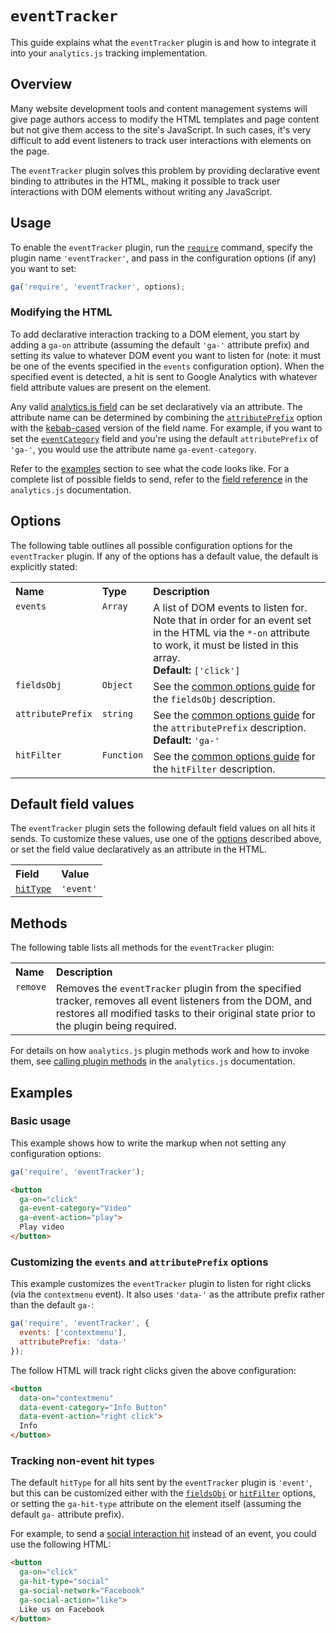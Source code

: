 # `eventTracker`

This guide explains what the `eventTracker` plugin is and how to integrate it into your `analytics.js` tracking implementation.

## Overview

Many website development tools and content management systems will give page authors access to modify the HTML templates and page content but not give them access to the site's JavaScript. In such cases, it's very difficult to add event listeners to track user interactions with elements on the page.

The `eventTracker` plugin solves this problem by providing declarative event binding to attributes in the HTML, making it possible to track user interactions with DOM elements without writing any JavaScript.

## Usage

To enable the `eventTracker` plugin, run the [`require`](https://developers.google.com/analytics/devguides/collection/analyticsjs/using-plugins) command, specify the plugin name `'eventTracker'`, and pass in the configuration options (if any) you want to set:

```js
ga('require', 'eventTracker', options);
```

### Modifying the HTML

To add declarative interaction tracking to a DOM element, you start by adding a `ga-on` attribute (assuming the default `'ga-'` attribute prefix) and setting its value to whatever DOM event you want to listen for (note: it must be one of the events specified in the `events` configuration option). When the specified event is detected, a hit is sent to Google Analytics with whatever field attribute values are present on the element.

Any valid [analytics.js field](https://developers.google.com/analytics/devguides/collection/analyticsjs/field-reference) can be set declaratively via an attribute. The attribute name can be determined by combining the [`attributePrefix`](#options) option with the [kebab-cased](https://en.wikipedia.org/wiki/Letter_case#Special_case_styles) version of the field name. For example, if you want to set the [`eventCategory`](https://developers.google.com/analytics/devguides/collection/analyticsjs/field-reference#eventCategory) field and you're using the default `attributePrefix` of `'ga-'`, you would use the attribute name `ga-event-category`.

Refer to the [examples](#examples) section to see what the code looks like. For a complete list of possible fields to send, refer to the [field reference](https://developers.google.com/analytics/devguides/collection/analyticsjs/field-reference) in the `analytics.js` documentation.

## Options

The following table outlines all possible configuration options for the `eventTracker` plugin. If any of the options has a default value, the default is explicitly stated:

<table>
  <tr valign="top">
    <th align="left">Name</th>
    <th align="left">Type</th>
    <th align="left">Description</th>
  </tr>
  <tr valign="top">
    <td><code>events</code></a></td>
    <td><code>Array</code></a></td>
    <td>
      A list of DOM events to listen for. Note that in order for an event set in the HTML via the <code>*-on</code> attribute to work, it must be listed in this array.<br>
      <strong>Default:</strong> <code>['click']</code>
    </td>
  </tr>
  <tr valign="top">
    <td><code>fieldsObj</code></a></td>
    <td><code>Object</code></a></td>
    <td>See the <a href="/docs/common-options.md#fieldsobj">common options guide</a> for the <code>fieldsObj</code> description.</td>
  </tr>
  <tr valign="top">
    <td><code>attributePrefix</code></a></td>
    <td><code>string</code></a></td>
    <td>
      See the <a href="/docs/common-options.md#attributeprefix">common options guide</a> for the <code>attributePrefix</code> description.<br>
      <strong>Default:</strong> <code>'ga-'</code>
    </td>
  </tr>
  <tr valign="top">
    <td><code>hitFilter</code></a></td>
    <td><code>Function</code></a></td>
    <td>See the <a href="/docs/common-options.md#hitfilter">common options guide</a> for the <code>hitFilter</code> description.</td>
  </tr>
</table>

## Default field values

The `eventTracker` plugin sets the following default field values on all hits it sends. To customize these values, use one of the [options](#options) described above, or set the field value declaratively as an attribute in the HTML.

<table>
  <tr valign="top">
    <th align="left">Field</th>
    <th align="left">Value</th>
  </tr>
  <tr valign="top">
    <td><a href="https://developers.google.com/analytics/devguides/collection/analyticsjs/field-reference#hitType"><code>hitType</code></a></td>
    <td><code>'event'</code></a></td>
  </tr>
</table>

## Methods

The following table lists all methods for the `eventTracker` plugin:

<table>
  <tr valign="top">
    <th align="left">Name</th>
    <th align="left">Description</th>
  </tr>
  <tr valign="top">
    <td><code>remove</code></a></td>
    <td>Removes the <code>eventTracker</code> plugin from the specified tracker, removes all event listeners from the DOM, and restores all modified tasks to their original state prior to the plugin being required.</td>
  </tr>
</table>

For details on how `analytics.js` plugin methods work and how to invoke them, see [calling plugin methods](https://developers.google.com/analytics/devguides/collection/analyticsjs/using-plugins#calling_plugin_methods) in the `analytics.js` documentation.

## Examples

### Basic usage

This example shows how to write the markup when not setting any configuration options:

```js
ga('require', 'eventTracker');
```

```html
<button
  ga-on="click"
  ga-event-category="Video"
  ga-event-action="play">
  Play video
</button>
```

### Customizing the `events` and `attributePrefix` options

This example customizes the `eventTracker` plugin to listen for right clicks (via the `contextmenu`  event). It also uses `'data-'` as the attribute prefix rather than the default `ga-`:

```js
ga('require', 'eventTracker', {
  events: ['contextmenu'],
  attributePrefix: 'data-'
});
```

The follow HTML will track right clicks given the above configuration:

```html
<button
  data-on="contextmenu"
  data-event-category="Info Button"
  data-event-action="right click">
  Info
</button>
```

### Tracking non-event hit types

The default `hitType` for all hits sent by the `eventTracker` plugin is `'event'`, but this can be customized either with the [`fieldsObj`](/docs/common-options.md#fieldsobj) or [`hitFilter`](/docs/common-options.md#hitfilter) options, or setting the `ga-hit-type` attribute on the element itself (assuming the default `ga-` attribute prefix).

For example, to send a [social interaction hit](https://developers.google.com/analytics/devguides/collection/analyticsjs/social-interactions) instead of an event, you could use the following HTML:

```html
<button
  ga-on="click"
  ga-hit-type="social"
  ga-social-network="Facebook"
  ga-social-action="like">
  Like us on Facebook
</button>
```
